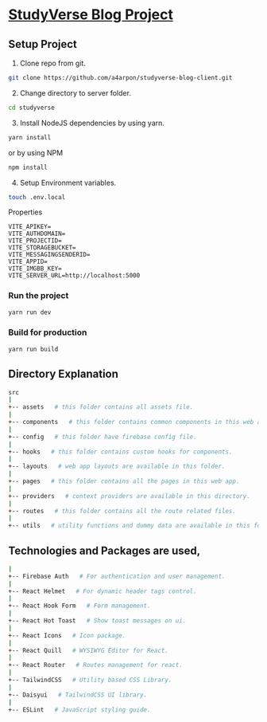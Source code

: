 # [StudyVerse Blog Project](https://studyverse-wayne.netlify.app/)

## Setup Project

1. Clone repo from git.

```sh
git clone https://github.com/a4arpon/studyverse-blog-client.git
```

2. Change directory to server folder.

```sh
cd studyverse
```

3. Install NodeJS dependencies by using yarn.

```sh
yarn install
```

or by using NPM

```sh
npm install
```

4. Setup Environment variables.

```sh
touch .env.local
```

Properties

```properties
VITE_APIKEY=
VITE_AUTHDOMAIN=
VITE_PROJECTID=
VITE_STORAGEBUCKET=
VITE_MESSAGINGSENDERID=
VITE_APPID=
VITE_IMGBB_KEY=
VITE_SERVER_URL=http://localhost:5000
```

### Run the project

```sh
yarn run dev
```

### Build for production

```sh
yarn run build
```

## Directory Explanation

```sh
src
|
+-- assets   # this folder contains all assets file.
|
+-- components   # this folder contains common components in this web app.
|
+-- config   # this folder have firebase config file.
|
+-- hooks   # this folder contains custom hooks for components.
|
+-- layouts   # web app layouts are available in this folder.
|
+-- pages   # this folder contains all the pages in this web app.
|
+-- providers   # context providers are available in this directory.
|
+-- routes   # this folder contains all the route related files.
|
+-- utils   # utility functions and dummy data are available in this folder.
```

## Technologies and Packages are used,

```sh
|
+-- Firebase Auth   # For authentication and user management.
|
+-- React Helmet   # For dynamic header tags control.
|
+-- React Hook Form   # Form management.
|
+-- React Hot Toast   # Show toast messages on ui.
|
+-- React Icons   # Icon package.
|
+-- React Quill   # WYSIWYG Editor for React.
|
+-- React Router   # Routes management for react.
|
+-- TailwindCSS   # Utility based CSS Library.
|
+-- Daisyui   # TailwindCSS UI library.
|
+-- ESLint   # JavaScript styling guide.
```
